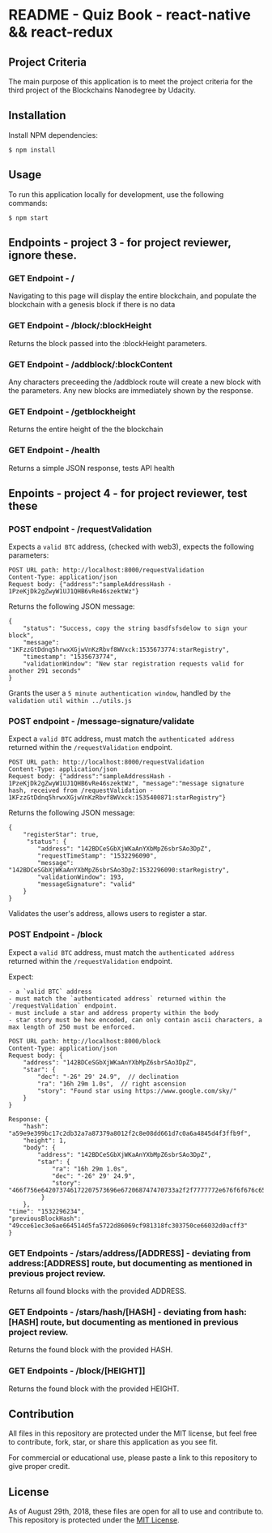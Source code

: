# README - Quiz Book - react-native && react-redux  

## Project Criteria

The main purpose of this application is to meet the project criteria for the third project of the Blockchains Nanodegree by Udacity.

## Installation

Install NPM dependencies:
```
$ npm install
```

## Usage

To run this application locally for development, use the following commands:

```
$ npm start
```

## Endpoints - project 3 - for project reviewer, ignore these.

### GET Endpoint - /

Navigating to this page will display the entire blockchain, and populate the blockchain with a genesis block if there is no data

### GET Endpoint - /block/:blockHeight

Returns the block passed into the :blockHeight parameters.

### GET Endpoint - /addblock/:blockContent

Any characters preceeding the /addblock route will create a new block with the parameters. Any new blocks are immediately shown by the response.

### GET Endpoint - /getblockheight

Returns the entire height of the the blockchain

### GET Endpoint - /health

Returns a simple JSON response, tests API health

## Enpoints - project 4 - for project reviewer, test these

### POST endpoint - /requestValidation

Expects a `valid BTC` address, (checked with web3), expects the following parameters: 

```
POST URL path: http://localhost:8000/requestValidation
Content-Type: application/json
Request body: {"address":"sampleAddressHash - 1PzeKjDk2gZwyW1UJ1QHB6vRe46szektWz"}
```

Returns the following JSON message:

```
{
    "status": "Success, copy the string basdfsfsdelow to sign your block",
    "message": "1KFzzGtDdnq5hrwxXGjwVnKzRbvf8WVxck:1535673774:starRegistry",
    "timestamp": "1535673774",
    "validationWindow": "New star registration requests valid for another 291 seconds"
}
```

Grants the user a `5 minute authentication window`, handled by `the validation util within ../utils.js`

### POST endpoint - /message-signature/validate

Expect a `valid BTC` address, must match the `authenticated address` returned within the `/requestValidation` endpoint.

```
POST URL path: http://localhost:8000/requestValidation
Content-Type: application/json
Request body: {"address":"sampleAddressHash - 1PzeKjDk2gZwyW1UJ1QHB6vRe46szektWz", "message":"message signature hash, received from /requestValidation - 1KFzzGtDdnq5hrwxXGjwVnKzRbvf8WVxck:1535400871:starRegistry"}
```

Returns the following JSON message:

```
{
    "registerStar": true,
     "status": {
        "address": "142BDCeSGbXjWKaAnYXbMpZ6sbrSAo3DpZ",
        "requestTimeStamp": "1532296090",
        "message": "142BDCeSGbXjWKaAnYXbMpZ6sbrSAo3DpZ:1532296090:starRegistry",
        "validationWindow": 193,
        "messageSignature": "valid"
    }
}
```

Validates the user's address, allows users to register a star.

### POST Endpoint - /block

Expect a `valid BTC` address, must match the `authenticated address` returned within the `/requestValidation` endpoint.

Expect:
```
- a `valid BTC` address
- must match the `authenticated address` returned within the `/requestValidation` endpoint. 
- must include a star and address property within the body
- star story must be hex encoded, can only contain ascii characters, a max length of 250 must be enforced. 
```
```
POST URL path: http://localhost:8000/block
Content-Type: application/json
Request body: {
    "address": "142BDCeSGbXjWKaAnYXbMpZ6sbrSAo3DpZ",
    "star": {
        "dec": "-26° 29' 24.9",  // declination
        "ra": "16h 29m 1.0s",  // right ascension
        "story": "Found star using https://www.google.com/sky/"
    }
}

Response: {
    "hash": "a59e9e399bc17c2db32a7a87379a8012f2c8e08dd661d7c0a6a4845d4f3ffb9f",
    "height": 1,
    "body": {
        "address": "142BDCeSGbXjWKaAnYXbMpZ6sbrSAo3DpZ",
        "star": {
            "ra": "16h 29m 1.0s",
            "dec": "-26° 29' 24.9",
            "story": "466f756e642073746172207573696e672068747470733a2f2f7777772e676f6f676c652e636f6d2f736b792f" 
         }
    },
"time": "1532296234",
"previousBlockHash": "49cce61ec3e6ae664514d5fa5722d86069cf981318fc303750ce66032d0acff3"
}
```


### GET Endpoints - /stars/address/[ADDRESS] - deviating from address:[ADDRESS] route, but documenting as mentioned in previous project review.

Returns all found blocks with the provided ADDRESS.

### GET Endpoints - /stars/hash/[HASH] - deviating from hash:[HASH] route, but documenting as mentioned in previous project review.

Returns the found block with the provided HASH.

### GET Endpoints - /block/[HEIGHT]]

Returns the found block with the provided HEIGHT.

## Contribution

All files in this repository are protected under the MIT license, but feel free to contribute, fork, star, or share this application as you see fit.

For commercial or educational use, please paste a link to this repository to give proper credit.

## License

As of August 29th, 2018, these files are open for all to use and contribute to. This repository is protected under the [MIT License](http://choosealicense.com/licenses/mit/).